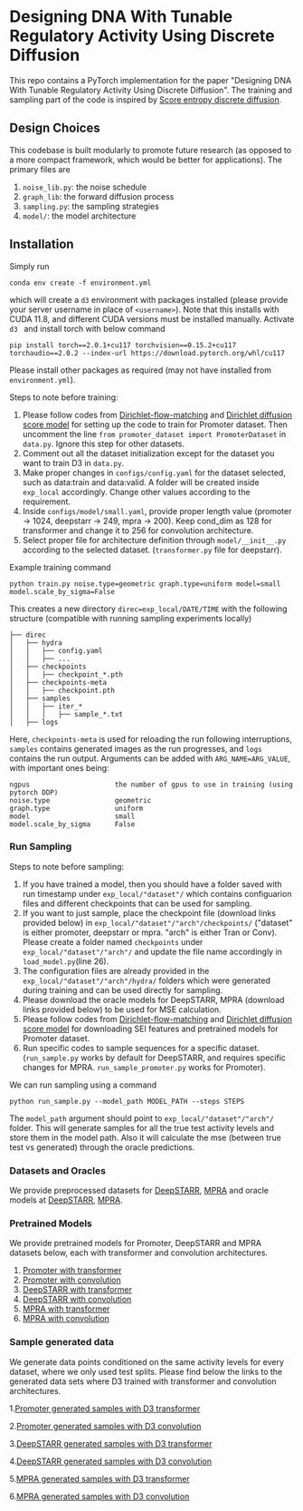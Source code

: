 # Designing DNA With Tunable Regulatory Activity Using Discrete Diffusion

This repo contains a PyTorch implementation for the paper "Designing DNA With Tunable Regulatory Activity Using Discrete Diffusion". The training and sampling part of the code is inspired by [Score entropy discrete diffusion](https://github.com/louaaron/Score-Entropy-Discrete-Diffusion).

## Design Choices

This codebase is built modularly to promote future research (as opposed to a more compact framework, which would be better for applications). The primary files are 

1. ```noise_lib.py```: the noise schedule
2. ```graph_lib```: the forward diffusion process
3. ```sampling.py```: the sampling strategies
4. ```model/```: the model architecture

## Installation

Simply run

```
conda env create -f environment.yml
```

which will create a ```d3``` environment with packages installed (please provide your server username in place of ```<username>```). Note that this installs with CUDA 11.8, and different CUDA versions must be installed manually. Activate ```d3 ``` and install torch with below command

```
pip install torch==2.0.1+cu117 torchvision==0.15.2+cu117 torchaudio==2.0.2 --index-url https://download.pytorch.org/whl/cu117
```
Please install other packages as required (may not have installed from ```environment.yml```).

Steps to note before training:
1. Please follow codes from [Dirichlet-flow-matching](https://github.com/HannesStark/dirichlet-flow-matching) and [Dirichlet diffusion score model](https://github.com/jzhoulab/ddsm) for setting up the code to train for Promoter dataset. Then uncomment the line ```from promoter_dataset import PromoterDataset``` in ```data.py```. Ignore this step for other datasets.
2. Comment out all the dataset initialization except for the dataset you want to train D3 in ```data.py```.
3. Make proper changes in ```configs/config.yaml``` for the dataset selected, such as data:train and data:valid. A folder will be created inside ```exp_local``` accordingly. Change other values according to the requirement.
4. Inside ```configs/model/small.yaml```, provide proper length value (promoter -> 1024, deepstarr -> 249, mpra -> 200). Keep cond_dim as 128 for transformer and change it to 256 for convolution architecture.
5. Select proper file for architecture definition through ```model/__init__.py``` according to the selected dataset. (```transformer.py``` file for deepstarr).

Example training command
```
python train.py noise.type=geometric graph.type=uniform model=small model.scale_by_sigma=False
```
This creates a new directory `direc=exp_local/DATE/TIME` with the following structure (compatible with running sampling experiments locally)
```
├── direc
│   ├── hydra
│   │   ├── config.yaml
│   │   ├── ...
│   ├── checkpoints
│   │   ├── checkpoint_*.pth
│   ├── checkpoints-meta
│   │   ├── checkpoint.pth
│   ├── samples
│   │   ├── iter_*
│   │   │   ├── sample_*.txt
│   ├── logs
```
Here, `checkpoints-meta` is used for reloading the run following interruptions, `samples` contains generated images as the run progresses, and `logs` contains the run output. Arguments can be added with `ARG_NAME=ARG_VALUE`, with important ones being:
```
ngpus                     the number of gpus to use in training (using pytorch DDP)
noise.type                geometric
graph.type                uniform
model                     small
model.scale_by_sigma      False
```
### Run Sampling

Steps to note before sampling:
1. If you have trained a model, then you should have a folder saved with run timestamp under ```exp_local/"dataset"/``` which contains configuarion files and different checkpoints that can be used for sampling.
2. If you want to just sample, place the checkpoint file (download links provided below) in ```exp_local/"dataset"/"arch"/checkpoints/``` ("dataset" is either promoter, deepstarr or mpra. "arch" is either Tran or Conv). Please create a folder named ```checkpoints``` under ```exp_local/"dataset"/"arch"/``` and update the file name accordingly in ```load_model.py```(line 26).
3. The configuration files are already provided in the ```exp_local/"dataset"/"arch"/hydra/``` folders which were generated during training and can be used directly for sampling.
4. Please download the oracle models for DeepSTARR, MPRA (download links provided below) to be used for MSE calculation.
5. Please follow codes from [Dirichlet-flow-matching](https://github.com/HannesStark/dirichlet-flow-matching) and [Dirichlet diffusion score model](https://github.com/jzhoulab/ddsm) for downloading SEI features and pretrained models for Promoter dataset.
6. Run specific codes to sample sequences for a specific dataset. (```run_sample.py``` works by default for DeepSTARR, and requires specific changes for MPRA. ```run_sample_promoter.py``` works for Promoter).

We can run sampling using a command 

```
python run_sample.py --model_path MODEL_PATH --steps STEPS
```
The ```model_path``` argument should point to ```exp_local/"dataset"/"arch"/``` folder. This will generate samples for all the true test activity levels and store them in the model path. Also it will calculate the mse (between true test vs generated) through the oracle predictions.

### Datasets and Oracles

We provide preprocessed datasets for [DeepSTARR](https://huggingface.co/datasets/anonymous-3E42/DeepSTARR_preprocessed), [MPRA](https://huggingface.co/datasets/anonymous-3E42/MPRA_preprocessed) and oracle models at [DeepSTARR](https://huggingface.co/anonymous-3E42/DeepSTARR_oracle), [MPRA](https://huggingface.co/anonymous-3E42/MPRA_oracle).

### Pretrained Models

We provide pretrained models for Promoter, DeepSTARR and MPRA datasets below, each with transformer and convolution architectures.

1. [Promoter with transformer](https://huggingface.co/anonymous-3E42/Promoter_D3_Tran_model)
2. [Promoter with convolution](https://huggingface.co/anonymous-3E42/Promoter_D3_Conv_model)
3. [DeepSTARR with transformer](https://huggingface.co/anonymous-3E42/DeepSTARR_D3_Tran_model)
4. [DeepSTARR with convolution](https://huggingface.co/anonymous-3E42/DeepSTARR_D3_Conv_model)
5. [MPRA with transformer](https://huggingface.co/anonymous-3E42/MPRA_D3_Tran_model)
6. [MPRA with convolution](https://huggingface.co/anonymous-3E42/MPRA_D3_Conv_model)

### Sample generated data

We generate data points conditioned on the same activity levels for every dataset, where we only used test splits. Please find below the links to the generated data sets where D3 trained with transformer and convolution architectures.

1.[Promoter generated samples with D3 transformer](https://huggingface.co/datasets/anonymous-3E42/Promoter_sample_generated_D3_Tran)

2.[Promoter generated samples with D3 convolution](https://huggingface.co/datasets/anonymous-3E42/Promoter_sample_generated_D3_Conv)

3.[DeepSTARR generated samples with D3 transformer](https://huggingface.co/datasets/anonymous-3E42/DeepSTARR_sample_generated_D3_Tran)

4.[DeepSTARR generated samples with D3 convolution](https://huggingface.co/datasets/anonymous-3E42/DeepSTARR_sample_generated_D3_Conv)

5.[MPRA generated samples with D3 transformer](https://huggingface.co/datasets/anonymous-3E42/MPRA_sample_generated_D3_Tran)

6.[MPRA generated samples with D3 convolution](https://huggingface.co/datasets/anonymous-3E42/MPRA_sample_generated_D3_Conv)
